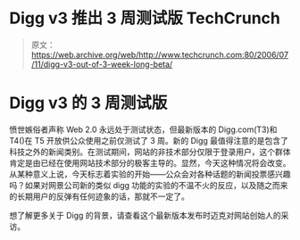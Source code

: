 # Digg v3 推出 3 周测试版 TechCrunch

> 原文：<https://web.archive.org/web/http://www.techcrunch.com:80/2006/07/11/digg-v3-out-of-3-week-long-beta/>

# Digg v3 的 3 周测试版

愤世嫉俗者声称 Web 2.0 永远处于测试状态，但最新版本的 Digg.com(T3)和 T4()在 T5 开放供公众使用之前仅测试了 3 周。新的 Digg 最值得注意的是包含了科技之外的新闻类别。在测试期间，网站的非技术部分仅限于登录用户，这个群体肯定是由已经在使用网站技术部分的极客主导的。显然，今天这种情况将会改变。从某种意义上说，今天标志着实验的开始——公众会对各种话题的新闻投票感兴趣吗？如果对网景公司新的类似 digg 功能的实验的不温不火的反应，以及随之而来的长期用户的反弹有任何迹象的话，那就不一定了。

想了解更多关于 Digg 的背景，请查看这个最新版本发布时迈克对网站创始人的采访。
